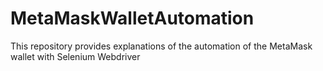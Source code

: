 # MetaMaskWalletAutomation
This repository provides explanations of the automation of the MetaMask wallet with Selenium Webdriver
